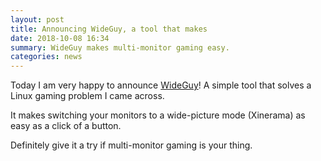 ```yaml
---
layout: post
title: Announcing WideGuy, a tool that makes 
date: 2018-10-08 16:34
summary: WideGuy makes multi-monitor gaming easy.
categories: news
---
```


Today I am very happy to announce [WideGuy](http://openapplibrary.org/project/wideguy)! A simple tool that solves a Linux gaming problem I came across.

It makes switching your monitors to a wide-picture mode (Xinerama) as easy as a click of a button.

Definitely give it a try if multi-monitor gaming is your thing.